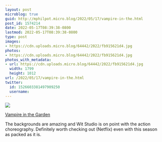 ```yaml
---
layout: post
microblog: true
guid: http://mphilpot.micro.blog/2022/05/17/vampire-in-the.html
post_id: 1574214
date: 2022-05-17T08:39:38-0800
lastmod: 2022-05-17T08:39:38-0800
type: post
images:
- https://cdn.uploads.micro.blog/64442/2022/fb915621d4.jpg
photos:
- https://cdn.uploads.micro.blog/64442/2022/fb915621d4.jpg
photos_with_metadata:
- url: https://cdn.uploads.micro.blog/64442/2022/fb915621d4.jpg
  width: 1799
  height: 1012
url: /2022/05/17/vampire-in-the.html
twitter:
  id: 1526603381497909250
  username: 
---
```

![](https://micro.markphilpot.com/uploads/2022/fb915621d4.jpg)

[Vampire in the Garden](https://anilist.co/anime/108357)

The backgrounds are amazing and Wit Studio is on point with the action choreography. Definitely worth checking out (Netflix) even with this season as packed as it is.

